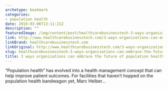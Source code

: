 ```yaml
---
archetype: bookmark
categories:
- population health
date: 2019-03-06T13:11:21Z
description: ""
featuredImage: /img/content/post/healthcarebusinesstech-3-ways-organizations-can-embrace-the-future-of-population-health.jpg
link: http://www.healthcarebusinesstech.com/3-ways-organizations-can-embrace-the-future-of-population-health/
linkBrand: healthcarebusinesstech.com
linkOriginal: http://www.healthcarebusinesstech.com/3-ways-organizations-can-embrace-the-future-of-population-health/
slug: healthcarebusinesstech-3-ways-organizations-can-embrace-the-future-of-population-health
title: 3 ways organizations can embrace the future of population health
---
```

“Population health” has evolved into a health management concept that can help improve patient outcomes. For facilities that haven’t hopped on the population health bandwagon yet, Marc Helber…